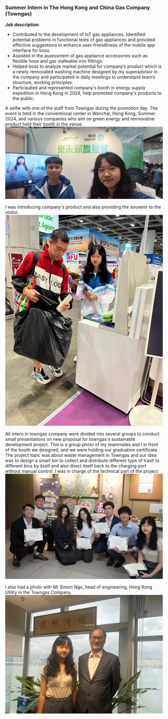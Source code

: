 ### Summer Intern in The Hong Kong and China Gas Company (Towngas)

**Job description**:
- Contributed to the development of IoT gas appliances. Identified potential problems in functional tests of gas appliances and provided effective suggestions to enhance user-friendliness of the mobile app interface for boss.
- Assisted in the assessment of gas appliance accessories such as flexible hose and gas malleable iron fittings.
- Helped boss to analyze market potential for company’s product which is a newly rennovated washing machine designed by my superadvisor in the company and participated in daily meetings to understand team’s structure, working principles.
- Participated and represented company's booth in energy supply expedition in Hong Kong in 2024, help promoted company's products to the public.


A selfie with one of the staff from Towngas during the promotion day. The event is held in the conventional center in Wanchai, Hong Kong, Summer 2024, and various companies who aim on green energy and rennovative product held their booth in the venue.
![Towngas Promotion Booth](https://github.com/Leilazehui/Leilazehui.github.io/blob/main/Assets/towngas-promotion.jpg)

I was introducing company's product and also providing the souvenir to the visitor.
![Towngas Booth Helper](https://github.com/Leilazehui/Leilazehui.github.io/blob/main/Assets/Towngas_Booth_Helper.jpg)

All intern in towngas company were divided into several groups to conduct small presentations on new proposal for towngas's sustainable development project. This is a group photo of my teammates and I in front of the booth we designed, and we were holding our graduation certificate. The project topic was about waste management in Towngas and our idea was to design a smart bin to collect and distribute different type of trash to different bins by itself and also direct itself back to the charging port without manual control. I was in charge of the technical part of the project.
![Graduation Certificate](https://github.com/Leilazehui/Leilazehui.github.io/blob/main/Assets/A_group_photo_with_intern_project_teammates.jpg)

I also had a photo with Mr Simon Ngo, head of engineering, Hong Kong Utility in the Towngas Company.
![Photo with Mr Ngo](https://github.com/Leilazehui/Leilazehui.github.io/blob/main/Assets/Photo_with_Mr%20Ngo_Head_Engineering_Hong_Kong_Utility.jpg)
